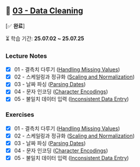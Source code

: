 ## 🧹 [03 - Data Cleaning](https://www.kaggle.com/learn/data-cleaning)  
[✅ **완료**]

⏳ 학습 기간: **25.07.02 ~ 25.07.25**

### Lecture Notes
- [x] 01 - 결측치 다루기 ([Handling Missing Values](https://www.kaggle.com/code/alexisbcook/handling-missing-values))  
- [x] 02 - 스케일링과 정규화 ([Scaling and Normalization](https://www.kaggle.com/code/alexisbcook/scaling-and-normalization)) 
- [x] 03 - 날짜 파싱 ([Parsing Dates](https://www.kaggle.com/code/alexisbcook/parsing-dates))  
- [x] 04 - 문자 인코딩 ([Character Encodings](https://www.kaggle.com/code/alexisbcook/character-encodings))  
- [x] 05 - 불일치 데이터 입력 ([Inconsistent Data Entry](https://www.kaggle.com/code/alexisbcook/inconsistent-data-entry))  

### Exercises
- [x] 01 - 결측치 다루기 ([Handling Missing Values](https://github.com/every1218/Kaggle-Learn/blob/main/Data%20Cleaning/25.07.02%20Handling%20Missing%20Values/exercise-handling-missing-values.ipynb))  
- [x] 02 - 스케일링과 정규화 ([Scaling and Normalization](https://github.com/every1218/Kaggle-Learn/blob/main/Data%20Cleaning/25.07.06%20Scaling%20and%20Normalization/exercise-scaling-and-normalization.ipynb))  
- [x] 03 - 날짜 파싱 ([Parsing Dates](https://github.com/every1218/Kaggle-Learn/blob/main/Data%20Cleaning/25.07.12%20Parsing%20Dates/exercise-parsing-dates.ipynb))  
- [x] 04 - 문자 인코딩 ([Character Encodings](https://github.com/every1218/Kaggle-Learn/blob/main/Data%20Cleaning/25.07.25%20Character%20Encodings/exercise-character-encodings.ipynb))  
- [x] 05 - 불일치 데이터 입력 ([Inconsistent Data Entry](https://github.com/every1218/Kaggle-Learn/blob/main/Data%20Cleaning/25.07.25%20Inconsistent%20Data%20Entry/exercise-inconsistent-data-entry.ipynb))  
